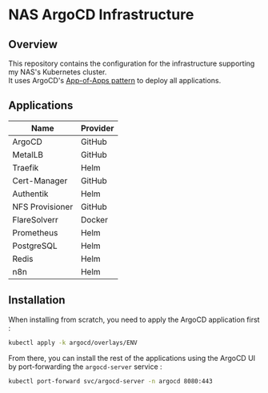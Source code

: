 # NAS ArgoCD Infrastructure

## Overview

This repository contains the configuration for the infrastructure supporting my NAS's Kubernetes cluster.  
It uses ArgoCD's [App-of-Apps pattern](https://argo-cd.readthedocs.io/en/stable/operator-manual/cluster-bootstrapping/) to deploy all applications.

## Applications

| Name            | Provider |
|-----------------|----------|
| ArgoCD          | GitHub   |
| MetalLB         | GitHub   |
| Traefik         | Helm     |
| Cert-Manager    | GitHub   |
| Authentik       | Helm     |
| NFS Provisioner | GitHub   |
| FlareSolverr    | Docker   |
| Prometheus      | Helm     |
| PostgreSQL      | Helm     |
| Redis           | Helm     |
| n8n             | Helm     |

## Installation

When installing from scratch, you need to apply the ArgoCD application first :
```bash
kubectl apply -k argocd/overlays/ENV
```

From there, you can install the rest of the applications using the ArgoCD UI by port-forwarding the `argocd-server` service :
```bash
kubectl port-forward svc/argocd-server -n argocd 8080:443
```
